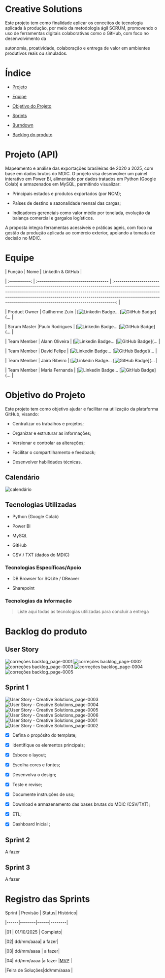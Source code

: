 # Creative Solutions
 
Este projeto tem como finalidade aplicar os conceitos de tecnologia aplicada à produção, por meio da metodologia ágil SCRUM, promovendo o uso de ferramentas digitais colaborativas como o GitHub, com foco no desenvolvimento da

autonomia, proatividade, colaboração e entrega de valor em ambientes produtivos reais ou simulados.
 
# Índice

* [Projeto](#projeto-template)

* [Equipe](#equipe)

* [Objetivo do Projeto](#objetivo-do-projeto)

* [Sprints](#Sprints)

* [Burndown](#Burndown)

* [Backlog do produto](#Backlog-do-produto)
 
# Projeto (API) 

Mapeamento e análise das exportações brasileiras de 2020 a 2025, com base em dados brutos do MDIC. O projeto visa desenvolver um painel interativo em Power BI, alimentado por dados tratados em Python (Google Colab) e armazenados em MySQL, permitindo visualizar:
 
- Principais estados e produtos exportados (por NCM);
 
- Países de destino e sazonalidade mensal das cargas;
 
- Indicadores gerenciais como valor médio por tonelada, evolução da balança comercial e gargalos logísticos.
 
A proposta integra ferramentas acessíveis e práticas ágeis, com foco na gestão da produção aplicada ao comércio exterior, apoiando a tomada de decisão no MDIC.
 
# Equipe

|    Função     | Nome                                  |                                                                                                                                                      LinkedIn & GitHub                                                                                                                                                      |

| :-----------: | :------------------------------------ | :-------------------------------------------------------------------------------------------------------------------------------------------------------------------------------------------------------------------------------------------------------------------------------------------------------------------------: |

| Product Owner |   Guilherme Zuin         |     [![Linkedin Badge](https://img.shields.io/badge/Linkedin-blue?style=flat-square&logo=Linkedin&logoColor=white)… [![GitHub Badge](https://img.shields.io/badge/GitHub-111217?style=flat-square&logo=github&logoColor=white)](…              |

| Scrum Master  |Paulo Rodrigues |      [![Linkedin Badge](https://img.shields.io/badge/Linkedin-blue?style=flat-square&logo=Linkedin&logoColor=white)… [![GitHub Badge](https://img.shields.io/badge/GitHub-111217?style=flat-square&logo=github&logoColor=white)](…     |

| Team Member   | Alann Oliveira              |         [![Linkedin Badge](https://img.shields.io/badge/Linkedin-blue?style=flat-square&logo=Linkedin&logoColor=white)… [![GitHub Badge](https://img.shields.io/badge/GitHub-111217?style=flat-square&logo=github&logoColor=white)](…        |

|  Team Member  | David Felipe               |         [![Linkedin Badge](https://img.shields.io/badge/Linkedin-blue?style=flat-square&logo=Linkedin&logoColor=white)… [![GitHub Badge](https://img.shields.io/badge/GitHub-111217?style=flat-square&logo=github&logoColor=white)](…        |

|  Team Member  | Jairo Ribeiro                  |   [![Linkedin Badge](https://img.shields.io/badge/Linkedin-blue?style=flat-square&logo=Linkedin&logoColor=white)… [![GitHub Badge](https://img.shields.io/badge/GitHub-111217?style=flat-square&logo=github&logoColor=white)](…   |

|  Team Member  | Maria Fernanda       |           [![Linkedin Badge](https://img.shields.io/badge/Linkedin-blue?style=flat-square&logo=Linkedin&logoColor=white)… [![GitHub Badge](https://img.shields.io/badge/GitHub-111217?style=flat-square&logo=github&logoColor=white)](…          |
 
# Objetivo do Projeto

Este projeto tem como objetivo ajudar e facilitar na utilização da plataforma GitHub, visando:

* Centralizar os trabalhos e projetos;

* Organizar e estruturar as informações;

* Versionar e controlar as alterações;

* Facilitar o compartilhamento e feedback;

* Desenvolver habilidades técnicas.
 
## Calendário
 
![calendário](https://github.com/user-attachments/assets/9345338b-e81c-4450-a84c-ec6a6cfb4ae9)
 
## Tecnologias Utilizadas

- Python (Google Colab)

- Power BI

- MySQL

- GitHub

- CSV / TXT (dados do MDIC)

### Tecnologias Específicas/Apoio

- DB Browser for SQLite / DBeaver

- Sharepoint

### Tecnologias da Informação
> Liste aqui todas as tecnologias utilizadas para concluir a entrega
 
# Backlog do produto
## User Story
 ![correções backlog_page-0001](https://github.com/user-attachments/assets/c01305a1-68e3-433f-8115-47292a11461f)
![correções backlog_page-0002](https://github.com/user-attachments/assets/b2c8d1eb-317b-4f74-8a8b-b0b9ec30aceb)
![correções backlog_page-0003](https://github.com/user-attachments/assets/b149e445-bbd7-468a-8612-fff43a212405)
![correções backlog_page-0004](https://github.com/user-attachments/assets/0e604a0f-e622-43da-b0d5-00a3128c7b33)
![correções backlog_page-0005](https://github.com/user-attachments/assets/472f0908-fabc-4a0a-817c-962cecd92c07)
 
## Sprint 1
![User Story - Creative Solutions_page-0003](https://github.com/user-attachments/assets/a6e3f303-3080-4363-99e9-522f03b2b8b3)
![User Story - Creative Solutions_page-0004](https://github.com/user-attachments/assets/ce900699-9579-4ce4-864e-fe6977b7e0c7)
![User Story - Creative Solutions_page-0005](https://github.com/user-attachments/assets/c11cd806-12ff-42d7-964b-2be07e8adb44)
![User Story - Creative Solutions_page-0006](https://github.com/user-attachments/assets/6c8fa9ca-4988-49c6-85c4-e68842c9e617)
![User Story - Creative Solutions_page-0001](https://github.com/user-attachments/assets/fc5c7840-d17f-4a5a-a2d9-7af9afdd6fe0)
![User Story - Creative Solutions_page-0002](https://github.com/user-attachments/assets/4a3217a6-42bf-44ed-8200-3596a5722836)

- [x] Defina o propósito do template;

- [x]  Identifique os elementos principais;

- [x] Esboce o layout;

- [x] Escolha cores e fontes;

- [x] Desenvolva o design;

- [x] Teste e revise;

- [x] Documente instruções de uso;

- [x] Download e armazenamento das bases brutas do MDIC (CSV/TXT);

- [x] ETL;

- [x] Dashboard Inicial ;      
 
 
## Sprint 2

A fazer
 
## Sprint 3

A fazer 

 
# Registro das Sprints
 
Sprint | Previsão | Status| Histórico|

|------|--------|------|--------|

|01 | 01/10/2025 | Completo| 

|02|  dd/mm/aaaa| a fazer|

|03| dd/mm/aaaa | a fazer|

|04| dd/mm/aaaa |a fazer |[MVP](https://)  | 

|Feira de Soluções|dd/mm/aaaa |

 
